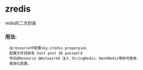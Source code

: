 # zredis
redis的二次封装
### 用法:    
      在resource中配置sky-zredis.properpies
      配置文件目前有 host post db password
      然后@Resource @Autowired 注入 StringRedis、HashRedis等即可使用.
      极简化配置。

